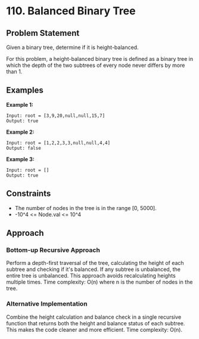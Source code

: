# 110. Balanced Binary Tree

## Problem Statement
Given a binary tree, determine if it is height-balanced.

For this problem, a height-balanced binary tree is defined as a binary tree in which the depth of the two subtrees of every node never differs by more than 1.

## Examples

**Example 1:**
```
Input: root = [3,9,20,null,null,15,7]
Output: true
```

**Example 2:**
```
Input: root = [1,2,2,3,3,null,null,4,4]
Output: false
```

**Example 3:**
```
Input: root = []
Output: true
```

## Constraints
- The number of nodes in the tree is in the range [0, 5000].
- -10^4 <= Node.val <= 10^4

## Approach

### Bottom-up Recursive Approach
Perform a depth-first traversal of the tree, calculating the height of each subtree and checking if it's balanced. If any subtree is unbalanced, the entire tree is unbalanced. This approach avoids recalculating heights multiple times. Time complexity: O(n) where n is the number of nodes in the tree.

### Alternative Implementation
Combine the height calculation and balance check in a single recursive function that returns both the height and balance status of each subtree. This makes the code cleaner and more efficient. Time complexity: O(n).
